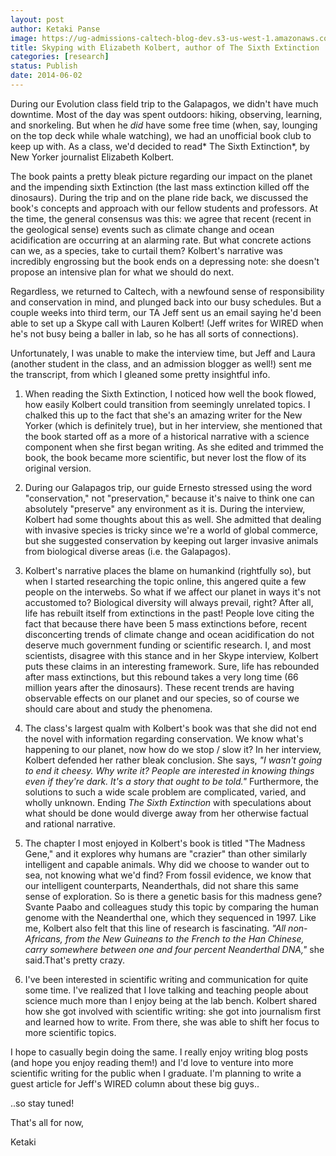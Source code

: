 ```yaml
---
layout: post
author: Ketaki Panse
image: https://ug-admissions-caltech-blog-dev.s3-us-west-1.amazonaws.com/old_pictures/caltech_as_it_happens/6a0105349b8251970b01a511c20090970c.jpg
title: Skyping with Elizabeth Kolbert, author of The Sixth Extinction
categories: [research]
status: Publish
date: 2014-06-02
---
```



During our Evolution class field trip to the Galapagos, we didn't have much downtime. Most of the day was spent outdoors: hiking, observing, learning, and snorkeling. But when he *did* have some free time (when, say, lounging on the top deck while whale watching), we had an unofficial book club to keep up with. As a class, we'd decided to read* The Sixth Extinction*, by New Yorker journalist Elizabeth Kolbert.

The book paints a pretty bleak picture regarding our impact on the planet and the impending sixth Extinction (the last mass extinction killed off the dinosaurs). During the trip and on the plane ride back, we discussed the book's concepts and approach with our fellow students and professors. At the time, the general consensus was this: we agree that recent (recent in the geological sense) events such as climate change and ocean acidification are occurring at an alarming rate. But what concrete actions can we, as a species, take to curtail them? Kolbert's narrative was incredibly engrossing but the book ends on a depressing note: she doesn't propose an intensive plan for what we should do next.

Regardless, we returned to Caltech, with a newfound sense of responsibility and conservation in mind, and plunged back into our busy schedules. But a couple weeks into third term, our TA Jeff sent us an email saying he'd been able to set up a Skype call with Lauren Kolbert! (Jeff writes for WIRED when he's not busy being a baller in lab, so he has all sorts of connections).

Unfortunately, I was unable to make the interview time, but Jeff and Laura (another student in the class, and an admission blogger as well!) sent me the transcript, from which I gleaned some pretty insightful info.

1. When reading the Sixth Extinction, I noticed how well the book flowed, how easily Kolbert could transition from seemingly unrelated topics. I chalked this up to the fact that she's an amazing writer for the New Yorker (which is definitely true), but in her interview, she mentioned that the book started off as a more of a historical narrative with a science component when she first began writing. As she edited and trimmed the book, the book became more scientific, but never lost the flow of its original version.

2. During our Galapagos trip, our guide Ernesto stressed using the word "conservation," not "preservation," because it's naive to think one can absolutely "preserve" any environment as it is. During the interview, Kolbert had some thoughts about this as well. She admitted that dealing with invasive species is tricky since we're a world of global commerce, but she suggested conservation by keeping out larger invasive animals from biological diverse areas (i.e. the Galapagos).

3. Kolbert's narrative places the blame on humankind (rightfully so), but when I started researching the topic online, this angered quite a few people on the interwebs. So what if we affect our planet in ways it's not accustomed to? Biological diversity will always prevail, right? After all, life has rebuilt itself from extinctions in the past! People love citing the fact that because there have been 5 mass extinctions before, recent disconcerting trends of climate change and ocean acidification do not deserve much government funding or scientific research. I, and most scientists, disagree with this stance and in her Skype interview, Kolbert puts these claims in an interesting framework. Sure, life has rebounded after mass extinctions, but this rebound takes a very long time (66 million years after the dinosaurs). These recent trends are having observable effects on our planet and our species, so of course we should care about and study the phenomena.

4. The class's largest qualm with Kolbert's book was that she did not end the novel with information regarding conservation. We know what's happening to our planet, now how do we stop / slow it? In her interview, Kolbert defended her rather bleak conclusion. She says, *"I wasn't going to end it cheesy. Why write it? People are interested in knowing things even if they're dark. It's a story that ought to be told."* Furthermore, the solutions to such a wide scale problem are complicated, varied, and wholly unknown. Ending *The Sixth Extinction* with speculations about what should be done would diverge away from her otherwise factual and rational narrative.

5. The chapter I most enjoyed in Kolbert's book is titled "The Madness Gene," and it explores why humans are "crazier" than other similarly intelligent and capable animals. Why did we choose to wander out to sea, not knowing what we'd find? From fossil evidence, we know that our intelligent counterparts, Neanderthals, did not share this same sense of exploration. So is there a genetic basis for this madness gene? Svante Paabo and colleagues study this topic by comparing the human genome with the Neanderthal one, which they sequenced in 1997. Like me, Kolbert also felt that this line of research is fascinating. *"All non-Africans, from the New Guineans to the French to the Han Chinese, carry somewhere between one and four percent Neanderthal DNA,"* she said.That's pretty crazy.

6. I've been interested in scientific writing and communication for quite some time. I've realized that I love talking and teaching people about science much more than I enjoy being at the lab bench. Kolbert shared how she got involved with scientific writing: she got into journalism first and learned how to write. From there, she was able to shift her focus to more scientific topics.

I hope to casually begin doing the same. I really enjoy writing blog posts (and hope you enjoy reading them!) and I'd love to venture into more scientific writing for the public when I graduate. I'm planning to write a guest article for Jeff's WIRED column about these big guys..

..so stay tuned!

That's all for now,

Ketaki

